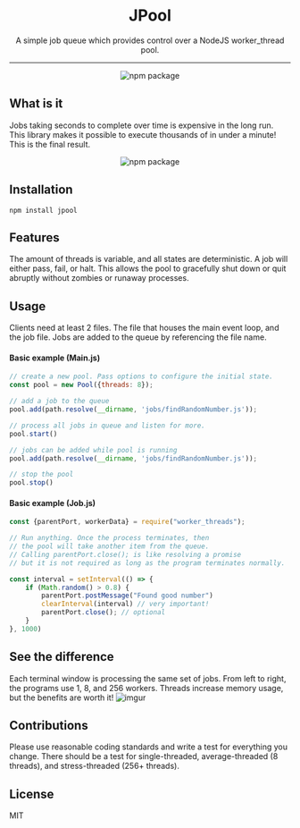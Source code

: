 
<h1 align="center">JPool</h1>
<p align="center">A simple job queue which provides control over a NodeJS worker_thread pool.</p>
<hr>

<p align="center">
    <img alt="npm package" src="https://nodei.co/npm/jpool.png?downloads=true&downloadRank=true&stars=true)](https://nodei.co/npm/jpool/" />
</p>


## What is it
Jobs taking seconds to complete over time is expensive in the long run. This library makes it possible to execute thousands of in under a minute! This is the final result.

<p align="center">
    <img alt="npm package" src="https://res.cloudinary.com/practicaldev/image/fetch/s--vS93gyhh--/c_limit%2Cf_auto%2Cfl_progressive%2Cq_66%2Cw_880/https://im2.ezgif.com/tmp/ezgif-2-df6b11eac2e5.gif" />
</p>



## Installation
```
npm install jpool
```

## Features
The amount of threads is variable, and all states are deterministic. A job will either pass, fail, or halt. This allows the pool to gracefully shut down or quit abruptly without zombies or runaway processes.

## Usage
Clients need at least 2 files. The file that houses the main event loop, and the job file. Jobs are added to the queue by referencing the file name.


#### Basic example (Main.js)
```js
// create a new pool. Pass options to configure the initial state.
const pool = new Pool({threads: 8});

// add a job to the queue
pool.add(path.resolve(__dirname, 'jobs/findRandomNumber.js'));

// process all jobs in queue and listen for more.
pool.start()

// jobs can be added while pool is running
pool.add(path.resolve(__dirname, 'jobs/findRandomNumber.js'));

// stop the pool
pool.stop()
```


#### Basic example (Job.js)
```js
const {parentPort, workerData} = require("worker_threads");

// Run anything. Once the process terminates, then
// the pool will take another item from the queue.
// Calling parentPort.close(); is like resolving a promise
// but it is not required as long as the program terminates normally.

const interval = setInterval(() => {
    if (Math.random() > 0.8) {
        parentPort.postMessage("Found good number")
        clearInterval(interval) // very important!
        parentPort.close(); // optional
    }
}, 1000)

```

## See the difference
Each terminal window is processing the same set of jobs. From left to right, the programs use 1, 8, and 256 workers. Threads increase memory usage, but the benefits are worth it!
![imgur](https://imgur.com/PIZeeMU.gif)

## Contributions
Please use reasonable coding standards and write a test for everything you change. There should be a test for single-threaded, average-threaded (8 threads), and stress-threaded (256+ threads). 

## License
MIT
